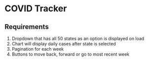 # COVID Tracker

## Requirements

1. Dropdown that has all 50 states as an option is displayed on load
2. Chart will display daily cases after state is selected
3. Pagination for each week
4. Buttons to move back, forward or go to most recent week
